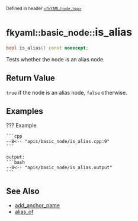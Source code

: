 <small>Defined in header [`<fkYAML/node.hpp>`](https://github.com/fktn-k/fkYAML/blob/develop/include/fkYAML/node.hpp)</small>

# <small>fkyaml::basic_node::</small>is_alias

```cpp
bool is_alias() const noexcept;
```

Tests whether the node is an alias node.  

## **Return Value**

`true` if the node is an alias node, `false` otherwise.  

## **Examples**

??? Example

    ```cpp
    --8<-- "apis/basic_node/is_alias.cpp:9"
    ```

    output:
    ```bash
    --8<-- "apis/basic_node/is_alias.output"
    ```

## **See Also**

* [add_anchor_name](add_anchor_name.md)
* [alias_of](alias_of.md)
